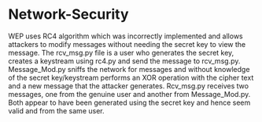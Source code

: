 # Network-Security

WEP uses RC4 algorithm which was incorrectly implemented and allows attackers to modify messages without needing the secret key to view the message. The rcv_msg.py file is a user who generates the secret key, creates a keystream using rc4.py and send the message to rcv_msg.py. Message_Mod.py sniffs the network for messages and without knowledge of the secret key/keystream performs an XOR operation with the cipher text and a new message that the attacker generates. Rcv_msg.py receives two messages, one from the genuine user and another from Message_Mod.py. Both appear to have been generated using the secret key and hence seem valid and from the same user.
